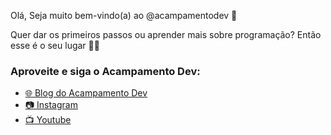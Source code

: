 Olá, Seja muito bem-vindo(a) ao @acampamentodev 👋

Quer dar os primeiros passos ou aprender mais sobre programação? Então esse é o seu lugar 👨‍🎓

### Aproveite e siga o Acampamento Dev:

- [🌐 Blog do Acampamento Dev](https://dev.to/acampamentodev)
- [📷 Instagram](https://www.instagram.com/acampamentodev/)
- [📺 Youtube](https://www.youtube.com/channel/UC8HZh4LbcPFnA_sEwPCRJuw)

<!---
acampamentodev/acampamentodev is a ✨ special ✨ repository because its `README.md` (this file) appears on your GitHub profile.
You can click the Preview link to take a look at your changes.
--->
